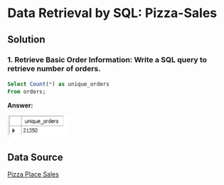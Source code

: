 <h1>Data Retrieval by SQL: Pizza-Sales</h1>

## Solution

### 1. Retrieve Basic Order Information: Write a SQL query to retrieve number of orders.

````sql
Select Count(*) as unique_orders
From orders;
````
**Answer:**

<img width="141" alt="image" src="https://raw.githubusercontent.com/amirulafiqrosli/Data-Retrieval-SQL-Pizza-Sales/main/1.png">

## Data Source
[Pizza Place Sales](https://www.kaggle.com/datasets/mysarahmadbhat/pizza-place-sales/code)
